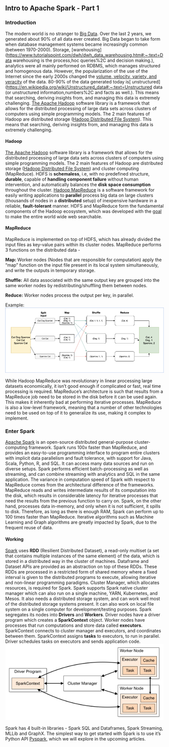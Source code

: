 ## Intro to Apache Spark - Part 1
### **Introduction** 
The modern world is no stranger to [Big Data](https://www.bigdataframework.org/short-history-of-big-data/). Over the last 2 years, we generated about 90% of all data ever created. Big Data began to take form when database management systems became increasingly common (between 1970-2000). Storage, [warehousing](https://www.tutorialspoint.com/dwh/dwh_data_warehousing.htm#:~:text=Data warehousing is the process,hoc queries%2C and decision making.), analytics were all mainly performed on RDBMS, which manages structured and homogenous data. However, the popularization of the use of the Internet since the early 2000s changed the [volume, velocity, variety, and veracity](https://www.bigdataframework.org/four-vs-of-big-data/) of the data. 80-90% of the data generated today is[ unstructured](https://en.wikipedia.org/wiki/Unstructured_data#:~:text=Unstructured data (or unstructured information,numbers%2C and facts as well.). This means that searching, deriving insights from, and managing this data is extremely challenging.  [The Apache Hadoop](https://hadoop.apache.org/) software library is a framework that allows for the distributed processing of large data sets across clusters of computers using simple programming models. The 2 main features of Hadoop are distributed storage ([Hadoop Distributed File System](https://hadoop.apache.org/docs/r1.2.1/hdfs_design.html)).  This means that searching, deriving insights from, and managing this data is extremely challenging. 

#### Hadoop

[The Apache Hadoop](https://hadoop.apache.org/) software library is a framework that allows for the distributed processing of large data sets across clusters of computers using simple programming models. The 2 main features of Hadoop are distributed storage ([Hadoop Distributed File System](https://hadoop.apache.org/docs/r1.2.1/hdfs_design.html)) and cluster computing (MapReduce). HDFS is **schemaless**, i.e, with no predefined structure, **durable**, capable of **handling component failure** without human intervention, and automatically balances the **disk space consumption** throughout the cluster. [Hadoop MapReduce](https://hadoop.apache.org/docs/r1.2.1/mapred_tutorial.html) is a software framework for easily writing applications to **parallel** process big data on large clusters (thousands of nodes in a **distributed** setup) of inexpensive hardware in a reliable, **fault-tolerant** manner. HDFS and MapReduce form the fundamental components of the Hadoop ecosystem, which was developed with the [goal](https://medium.com/@markobonaci/the-history-of-hadoop-68984a11704#.debk16sdw) to make the entire world wide web searchable. 

#### MapReduce

MapReduce is implemented on top of HDFS, which has already divided the input files as key-value pairs within its cluster nodes. MapReduce performs 3 functions on the distributed data - 

**Map:** Worker nodes (Nodes that are responsible for computation) apply the “map” function on the input file present in its local system simultaneously, and write the outputs in temporary storage.

**Shuffle:** All data associated with the same output key are grouped into the same worker nodes by redistributing/shuffling them between nodes.

**Reduce:** Worker nodes process the output per key, in parallel.

Example: ![img](./mapreduce.png)

While Hadoop MapReduce was revolutionary in linear processing large datasets economically, it isn’t good enough if complicated or fast, real time processing is required. MapReduce’s architecture is such that results from a MapReduce job need to be stored in the disk before it can be used again. This makes it inherently bad at performing iterative processes. MapReduce is also a low-level framework, meaning that a number of other technologies need to be used on top of it to generalize its use, making it complex to implement.

### **Enter Spark**
[Apache Spark](https://spark.apache.org/) is an open-source distributed general-purpose cluster-computing framework. Spark runs 100x faster than MapReduce, and provides an easy-to-use programming interface to program entire clusters with implicit data parallelism and fault tolerance, with support for Java, Scala, Python, R, and SQL. It can access many data sources and run on diverse setups. Spark performs efficient batch-processing as well as streaming, and can combine streaming with analytics and SQL in the same application. 
The variance in computation speed of Spark with respect to MapReduce comes from the architectural difference of the frameworks. MapReduce reads and writes intermediate results of its computation into the disk, which results in considerable latency for iterative processes that need the results from the previous function to carry on. Spark, on the other hand, processes data in-memory, and only when it is not sufficient, it spills to disk. Therefore, as long as there is enough RAM, Spark can perform up to 100 times faster than MapReduce. Iterative algorithms such as Machine Learning and Graph algorithms are greatly impacted by Spark, due to the frequent reuse of data.

#### **Working**

[Spark](https://en.wikipedia.org/wiki/Apache_Spark) uses **RDD** (Resilient Distributed Dataset), a read-only multiset (a set that contains multiple instances of the same element) of the data, which is stored in a distributed way in the cluster of machines. Dataframe and Dataset APIs are provided as an abstraction on top of these RDDs. These RDDs are processed in a restricted form of shared memory where a fixed interval is given to the distributed programs to execute, allowing iterative and non-linear programming paradigms. Cluster Manager, which allocates resources, is required for Spark. Spark supports Spark native cluster manager which can also run on a single machine, YARN, Kubernetes, and Mesos. It also needs a distributed storage system, and can work well most of the distributed storage systems present. It can also work on local file system on a single computer for development/testing purposes.
Spark segregates its nodes into **Drivers** and **Workers**. Driver nodes have a driver program which creates a **SparkContext** object. Worker nodes have processes that run computations and store data called **executors**. SparkContext connects to cluster manager and executors, and coordinates between them. SparkContext assigns **tasks** to executors, to run in parallel. Driver schedules tasks on executors and sends application code. 
[![img](./spark.png)](http://spark.apache.org/docs/latest/cluster-overview.html)

Spark has 4 built-in libraries - Spark SQL and Dataframes, Spark Streaming, MLLib and GraphX. The simplest way to get started with Spark is to use it’s Python API [Pyspark](https://pypi.org/project/pyspark/), which we will explore in the upcoming articles.
